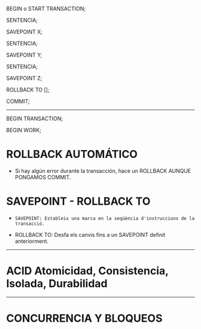 BEGIN o START TRANSACTION;

SENTENCIA;

SAVEPOINT X;

SENTENCIA;

SAVEPOINT Y;

SENTENCIA;

SAVEPOINT Z;

ROLLBACK TO [];

COMMIT;

------------------

BEGIN TRANSACTION;

BEGIN WORK;

# ROLLBACK AUTOMÁTICO

* Si hay algún error durante la transacción, hace un ROLLBACK AUNQUE PONGAMOS COMMIT.


# SAVEPOINT - ROLLBACK TO

*     SAVEPOINT: Estableix una marca en la seqüència d'instruccions de la transacció.

*    ROLLBACK TO: Desfa els canvis fins a un SAVEPOINT definit anteriorment.


--------------------

# ACID Atomicidad, Consistencia, Isolada, Durabilidad

--------------------

# CONCURRENCIA Y BLOQUEOS